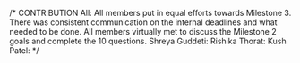 /*
CONTRIBUTION
All: All members put in equal efforts towards Milestone 3. There was consistent communication on the internal deadlines and what needed to be done. All members virtually met to discuss the Milestone 2 goals and complete the 10 questions. 
Shreya Guddeti: 
Rishika Thorat:
Kush Patel: 
*/
